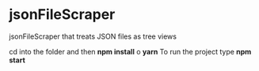 # jsonFileScraper
jsonFileScraper that treats JSON files as tree views

cd into the folder and then <b>npm install</b> o <b>yarn</b>
To run the project type <b>npm start</b>
